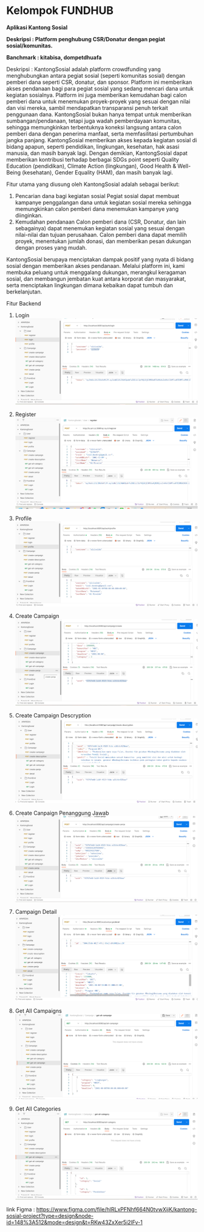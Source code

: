 
# Kelompok FUNDHUB
**Aplikasi Kantong Sosial**

**Deskripsi	: Platform penghubung CSR/Donatur dengan pegiat sosial/komunitas.**

**Banchmark	: kitabisa, dompetdhuafa**

Deskripsi	: 
KantongSosial adalah platform crowdfunding yang menghubungkan antara pegiat sosial (seperti komunitas sosial) dengan pemberi dana seperti CSR, donatur, dan sponsor. Platform ini memberikan akses pendanaan bagi para pegiat sosial yang sedang mencari dana untuk kegiatan sosialnya. Platform ini juga memberikan kemudahan bagi calon pemberi dana untuk menemukan proyek-proyek yang sesuai dengan nilai dan visi mereka, sambil mendapatkan transparansi penuh terkait penggunaan dana.
KantongSosial bukan hanya tempat untuk memberikan sumbangan/pendanaan, tetapi juga wadah pemberdayaan komunitas, sehingga memungkinkan terbentuknya koneksi langsung antara calon pemberi dana dengan penerima manfaat, serta memfasilitasi pertumbuhan jangka panjang. KantongSosial memberikan akses kepada kegiatan sosial di bidang apapun, seperti pendidikan, lingkungan, kesehatan, hak asasi manusia, dan masih banyak lagi. Dengan demikian, KantongSosial dapat memberikan kontribusi terhadap berbagai SDGs point seperti Quality Education (pendidikan), Climate Action (lingkungan), Good Health & Well-Being (kesehatan), Gender Equality (HAM), dan masih banyak lagi.

Fitur utama yang diusung oleh KantongSosial adalah sebagai berikut:
1. Pencarian dana bagi kegiatan sosial
Pegiat sosial dapat membuat kampanye penggalangan dana untuk kegiatan sosial mereka sehingga memungkinkan calon pemberi dana menemukan kampanye yang diinginkan.
2. Kemudahan pendanaan
Calon pemberi dana (CSR, Donatur, dan lain sebagainya) dapat menemukan kegiatan sosial yang sesuai dengan nilai-nilai dan tujuan perusahaan. Calon pemberi dana dapat memilih proyek, menentukan jumlah donasi, dan memberikan pesan dukungan dengan proses yang mudah.

KantongSosial berupaya menciptakan dampak positif yang nyata di bidang sosial dengan memberikan akses pendanaan. Melalui platform ini, kami membuka peluang untuk menggalang dukungan, merangkul keragaman sosial, dan membangun jembatan kuat antara korporat dan masyarakat, serta menciptakan lingkungan dimana kebaikan dapat tumbuh dan berkelanjutan.

Fitur Backend
1. Login
![alt text](https://github.com/alrivalda/kantongsosial/blob/master/Screenshoot/login-api.png?raw=true)

2. Register
![alt text](https://github.com/alrivalda/kantongsosial/blob/master/Screenshoot/register-api.png?raw=true)

3. Profile
![alt text](https://github.com/alrivalda/kantongsosial/blob/master/Screenshoot/profile-api.png?raw=true)

4. Create Campaign
![alt text](https://github.com/alrivalda/kantongsosial/blob/master/Screenshoot/create-campaign-api.png?raw=true)

5. Create Campaign Descryption
![alt text](https://github.com/alrivalda/kantongsosial/blob/master/Screenshoot/create-campaign-descryption-api.png?raw=true)

6. Create Canpaign Penanggung Jawab
![alt text](https://github.com/alrivalda/kantongsosial/blob/master/Screenshoot/create-penanggungjawab-api.png?raw=true)

7. Campaign Detail
![alt text](https://github.com/alrivalda/kantongsosial/blob/master/Screenshoot/campaign-detail-api.png?raw=true)

8. Get All Campaigns
![alt text](https://github.com/alrivalda/kantongsosial/blob/master/Screenshoot/get-all-campaign-api.png?raw=true)

9. Get All Categories
![alt text](https://github.com/alrivalda/kantongsosial/blob/master/Screenshoot/get-all-category-api.png?raw=true)


link Figma : https://www.figma.com/file/hlRLxPFNhf664N0tvwXijK/kantong-sosial-project?type=design&node-id=148%3A512&mode=design&t=RKw43ZxXer5i2lFv-1
